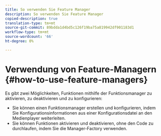 ```yaml
---
title: So verwenden Sie Feature Manager
description: So verwenden Sie Feature Manager
copied-description: true
translation-type: tm+mt
source-git-commit: 89bdda1d4bd5c126f19ba75a819942df901183d1
workflow-type: tm+mt
source-wordcount: '66'
ht-degree: 0%

---
```



# Verwendung von Feature-Managern {#how-to-use-feature-managers}

Es gibt zwei Möglichkeiten, Funktionen mithilfe der Funktionsmanager zu aktivieren, zu deaktivieren und zu konfigurieren:

* Sie können einen Funktionsmanager erstellen und konfigurieren, indem Sie Konfigurationsinformationen aus einer Konfigurationsdatei an den Medienplayer weiterleiten.
* Sie können Funktionen aktivieren und deaktivieren, ohne den Code zu durchlaufen, indem Sie die Manager-Factory verwenden.

